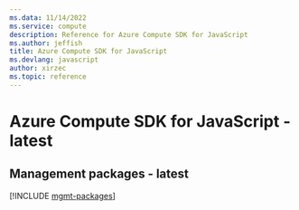 ```yaml
---
ms.data: 11/14/2022
ms.service: compute
description: Reference for Azure Compute SDK for JavaScript
ms.author: jeffish
title: Azure Compute SDK for JavaScript
ms.devlang: javascript
author: xirzec
ms.topic: reference
---
```

# Azure Compute SDK for JavaScript - latest

## Management packages - latest
[!INCLUDE [mgmt-packages](compute-mgmt-index.md)]
